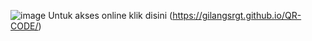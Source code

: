 ![image](https://github.com/user-attachments/assets/4d9a2d0d-6396-4b29-88a5-7185d3c5776e)
Untuk akses online klik disini (https://gilangsrgt.github.io/QR-CODE/)
